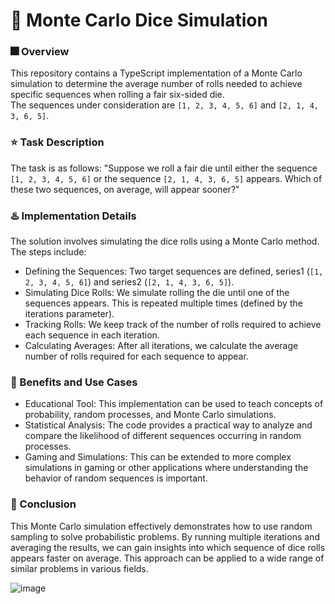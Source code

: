 # :game_die: Monte Carlo Dice Simulation

### :fireworks: Overview
This repository contains a TypeScript implementation of a Monte Carlo simulation to determine the average number of rolls needed to achieve specific sequences when rolling a fair six-sided die. </br>
The sequences under consideration are `[1, 2, 3, 4, 5, 6]` and `[2, 1, 4, 3, 6, 5]`.

### :star: Task Description
The task is as follows:
"Suppose we roll a fair die until either the sequence `[1, 2, 3, 4, 5, 6]` or the sequence `[2, 1, 4, 3, 6, 5]` appears. Which of these two sequences, on average, will appear sooner?"

### :hotsprings: Implementation Details
The solution involves simulating the dice rolls using a Monte Carlo method. The steps include:

- Defining the Sequences: Two target sequences are defined, series1 (`[1, 2, 3, 4, 5, 6]`) and series2 (`[2, 1, 4, 3, 6, 5]`).
- Simulating Dice Rolls: We simulate rolling the die until one of the sequences appears. This is repeated multiple times (defined by the iterations parameter).
- Tracking Rolls: We keep track of the number of rolls required to achieve each sequence in each iteration.
- Calculating Averages: After all iterations, we calculate the average number of rolls required for each sequence to appear.

### :doughnut: Benefits and Use Cases
- Educational Tool: This implementation can be used to teach concepts of probability, random processes, and Monte Carlo simulations.
- Statistical Analysis: The code provides a practical way to analyze and compare the likelihood of different sequences occurring in random processes.
- Gaming and Simulations: This can be extended to more complex simulations in gaming or other applications where understanding the behavior of random sequences is important.

### :candy: Conclusion
This Monte Carlo simulation effectively demonstrates how to use random sampling to solve probabilistic problems. By running multiple iterations and averaging the results, we can gain insights into which sequence of dice rolls appears faster on average. This approach can be applied to a wide range of similar problems in various fields.

![image](https://github.com/ArtiomStartev/Monte-Carlo-method/assets/96334648/cbc2d303-910a-4146-a002-bb4a740f6541)
